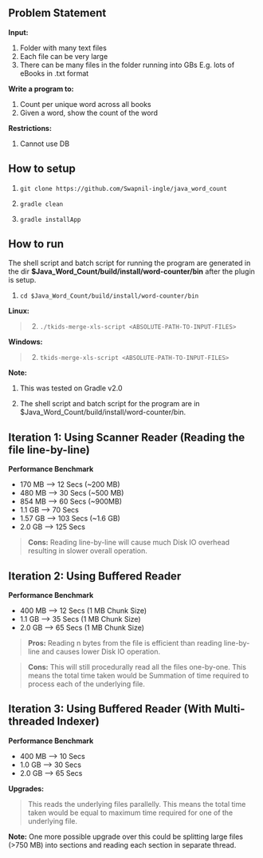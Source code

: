 ## Problem Statement
**Input:**
1. Folder with many text files
2. Each file can be very large
3. There can be many files in the folder running into GBs
E.g. lots of eBooks in .txt format

**Write a program to:**
1. Count per unique word across all books
2. Given a word, show the count of the word

**Restrictions:**
1. Cannot use DB

## How to setup

1. `git clone https://github.com/Swapnil-ingle/java_word_count`

2. `gradle clean`

3. `gradle installApp`

## How to run

The shell script and batch script for running the program are generated in the dir **$Java_Word_Count/build/install/word-counter/bin** after the plugin is setup.

1. `cd $Java_Word_Count/build/install/word-counter/bin`

**Linux:**
> 2. `./tkids-merge-xls-script <ABSOLUTE-PATH-TO-INPUT-FILES>`

**Windows:**
> 2. `tkids-merge-xls-script <ABSOLUTE-PATH-TO-INPUT-FILES>`

**Note:**

1. This was tested on Gradle v2.0

2. The shell script and batch script for the program are in $Java_Word_Count/build/install/word-counter/bin.

## Iteration 1: Using Scanner Reader (Reading the file line-by-line)

**Performance Benchmark**
* 170 MB --> 12 Secs (~200 MB)
* 480 MB --> 30 Secs (~500 MB)
* 854 MB --> 60 Secs (~900MB)
* 1.1 GB --> 70 Secs
* 1.57 GB --> 103 Secs (~1.6 GB)
* 2.0 GB --> 125 Secs

> **Cons:** Reading line-by-line will cause much Disk IO overhead resulting in slower overall operation.

## Iteration 2: Using Buffered Reader

**Performance Benchmark**
* 400 MB --> 12 Secs (1 MB Chunk Size)
* 1.1 GB --> 35 Secs (1 MB Chunk Size)
* 2.0 GB --> 65 Secs (1 MB Chunk Size)

> **Pros:** Reading n bytes from the file is efficient than reading line-by-line and causes lower Disk IO operation.

> **Cons:** This will still procedurally read all the files one-by-one. This means the total time taken would be Summation of time required to process each of the underlying file.

## Iteration 3: Using Buffered Reader (With Multi-threaded Indexer)

**Performance Benchmark**
* 400 MB --> 10 Secs
* 1.0 GB --> 30 Secs
* 2.0 GB --> 65 Secs

**Upgrades:**
> This reads the underlying files parallelly. This means the total time taken would be equal to maximum time required for one of the underlying file.

**Note:** One more possible upgrade over this could be splitting large files (>750 MB) into sections and reading each section in separate thread.
